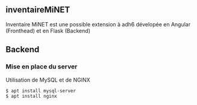 ## inventaireMiNET
Inventaire MiNET est une possible extension à adh6 dévelopée en Angular (Fronthead) et en Flask (Backend)

## Backend
### Mise en place du server
Utilisation de MySQL et de NGINX
``` sh
$ apt install mysql-server
$ apt install nginx
```
